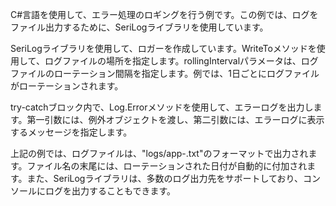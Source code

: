 ﻿C#言語を使用して、エラー処理のロギングを行う例です。この例では、ログをファイル出力するために、SeriLogライブラリを使用しています。

SeriLogライブラリを使用して、ロガーを作成しています。WriteToメソッドを使用して、ログファイルの場所を指定します。rollingIntervalパラメータは、ログファイルのローテーション間隔を指定します。例では、1日ごとにログファイルがローテーションされます。

try-catchブロック内で、Log.Errorメソッドを使用して、エラーログを出力します。第一引数には、例外オブジェクトを渡し、第二引数には、エラーログに表示するメッセージを指定します。

上記の例では、ログファイルは、"logs/app-.txt"のフォーマットで出力されます。ファイル名の末尾には、ローテーションされた日付が自動的に付加されます。また、SeriLogライブラリは、多数のログ出力先をサポートしており、コンソールにログを出力することもできます。
